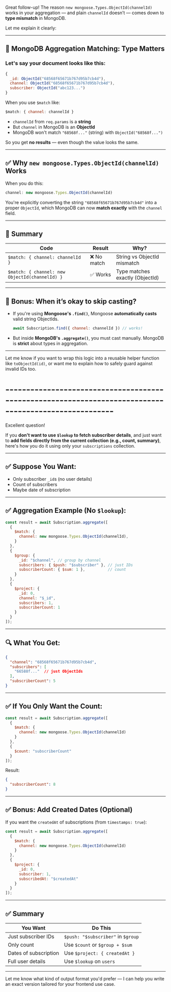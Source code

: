 Great follow-up! The reason `new mongoose.Types.ObjectId(channelId)` works in your aggregation — and plain `channelId` doesn’t — comes down to **type mismatch** in MongoDB.

Let me explain it clearly:

---

## 🧠 MongoDB Aggregation Matching: Type Matters

### Let's say your document looks like this:

```js
{
  _id: ObjectId("68568f65671b767d95b7cb4d"),
  channel: ObjectId("68568f65671b767d95b7cb4d"),
  subscriber: ObjectId("abc123...")
}
```

When you use `$match` like:

```js
$match: { channel: channelId }
```

* `channelId` from `req.params` is a **string**
* But `channel` in MongoDB is an **ObjectId**
* MongoDB won't match `"68568f..."` (string) with `ObjectId("68568f...")`

So you get **no results** — even though the value looks the same.

---

## ✅ Why `new mongoose.Types.ObjectId(channelId)` Works

When you do this:

```js
channel: new mongoose.Types.ObjectId(channelId)
```

You're explicitly converting the string `"68568f65671b767d95b7cb4d"` into a proper `ObjectId`, which MongoDB can now **match exactly** with the `channel` field.

---

## 📌 Summary

| Code                                           | Result     | Why?                            |
| ---------------------------------------------- | ---------- | ------------------------------- |
| `$match: { channel: channelId }`               | ❌ No match | String vs ObjectId mismatch     |
| `$match: { channel: new ObjectId(channelId) }` | ✅ Works    | Type matches exactly (ObjectId) |

---

## 🧪 Bonus: When it’s okay to skip casting?

* If you're using **Mongoose's `.find()`**, Mongoose **automatically casts** valid string ObjectIds.

  ```js
  await Subscription.find({ channel: channelId }) // works!
  ```

* But inside **MongoDB's `.aggregate()`**, you must cast manually. MongoDB is **strict** about types in aggregation.

---

Let me know if you want to wrap this logic into a reusable helper function like `toObjectId(id)`, or want me to explain how to safely guard against invalid IDs too.
# ------------------------------------------------------------------------------------------------------
Excellent question!

If you **don't want to use `$lookup` to fetch subscriber details**, and just want to **add fields directly from the current collection (e.g., count, summary)**, here's how you do it using only your `subscriptions` collection.

---

## ✅ Suppose You Want:

* Only subscriber `_id`s (no user details)
* Count of subscribers
* Maybe date of subscription

---

## ✅ Aggregation Example (No `$lookup`):

```js
const result = await Subscription.aggregate([
  {
    $match: {
      channel: new mongoose.Types.ObjectId(channelId),
    }
  },
  {
    $group: {
      _id: "$channel", // group by channel
      subscribers: { $push: "$subscriber" }, // just IDs
      subscriberCount: { $sum: 1 },          // count
    }
  },
  {
    $project: {
      _id: 0,
      channel: "$_id",
      subscribers: 1,
      subscriberCount: 1
    }
  }
]);
```

---

## 🔍 What You Get:

```json
{
  "channel": "68568f65671b767d95b7cb4d",
  "subscribers": [
    "66588f..."  // just ObjectIds
  ],
  "subscriberCount": 5
}
```

---

## ✅ If You Only Want the Count:

```js
const result = await Subscription.aggregate([
  {
    $match: {
      channel: new mongoose.Types.ObjectId(channelId)
    }
  },
  {
    $count: "subscriberCount"
  }
]);
```

Result:

```json
{
  "subscriberCount": 8
}
```

---

## ✅ Bonus: Add Created Dates (Optional)

If you want the `createdAt` of subscriptions (from `timestamps: true`):

```js
const result = await Subscription.aggregate([
  {
    $match: {
      channel: new mongoose.Types.ObjectId(channelId)
    }
  },
  {
    $project: {
      _id: 0,
      subscriber: 1,
      subscribedAt: "$createdAt"
    }
  }
]);
```

---

## ✅ Summary

| You Want              | Do This                            |
| --------------------- | ---------------------------------- |
| Just subscriber IDs   | `$push: "$subscriber"` in `$group` |
| Only count            | Use `$count` or `$group + $sum`    |
| Dates of subscription | Use `$project: { createdAt }`      |
| Full user details     | Use `$lookup` on `users`           |

---

Let me know what kind of output format you'd prefer — I can help you write an exact version tailored for your frontend use case.
